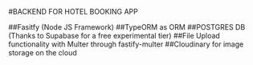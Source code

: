 #BACKEND FOR HOTEL BOOKING APP

##Fasitfy (Node JS Framework)
##TypeORM as ORM
##POSTGRES DB (Thanks to Supabase for a free experimental tier)
##File Upload functionality with Multer through fastify-multer
##Cloudinary for image storage on the cloud
